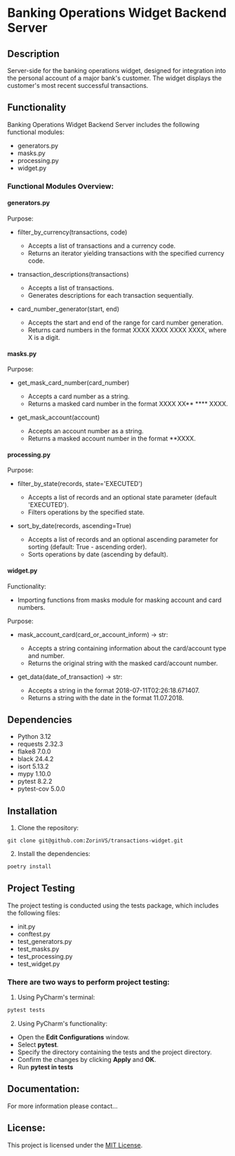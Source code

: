 # Banking Operations Widget Backend Server

## Description

Server-side for the banking operations widget, designed for integration into the personal account of a major bank's customer. The widget displays the customer's most recent successful transactions.

## Functionality

Banking Operations Widget Backend Server includes the following functional modules:

- generators.py
- masks.py
- processing.py
- widget.py

### Functional Modules Overview:

#### generators.py

Purpose:

- filter_by_currency(transactions, code)
  - Accepts a list of transactions and a currency code.
  - Returns an iterator yielding transactions with the specified currency code.
  
- transaction_descriptions(transactions)
  - Accepts a list of transactions.
  - Generates descriptions for each transaction sequentially.
  
- card_number_generator(start, end)
  - Accepts the start and end of the range for card number generation.
  - Returns card numbers in the format XXXX XXXX XXXX XXXX, where X is a digit.

#### masks.py

Purpose:

- get_mask_card_number(card_number)
  - Accepts a card number as a string.
  - Returns a masked card number in the format XXXX XX** **** XXXX.
  
- get_mask_account(account)
  - Accepts an account number as a string.
  - Returns a masked account number in the format **XXXX.

#### processing.py

Purpose:

- filter_by_state(records, state='EXECUTED')
  - Accepts a list of records and an optional state parameter (default 'EXECUTED').
  - Filters operations by the specified state.
  
- sort_by_date(records, ascending=True)
  - Accepts a list of records and an optional ascending parameter for sorting (default: True - ascending order).
  - Sorts operations by date (ascending by default).

#### widget.py

Functionality:

- Importing functions from masks module for masking account and card numbers.

Purpose:

- mask_account_card(card_or_account_inform) -> str:
  - Accepts a string containing information about the card/account type and number.
  - Returns the original string with the masked card/account number.
  
- get_data(date_of_transaction) -> str:
  - Accepts a string in the format 2018-07-11T02:26:18.671407.
  - Returns a string with the date in the format 11.07.2018.

## Dependencies

- Python 3.12
- requests 2.32.3
- flake8 7.0.0
- black 24.4.2
- isort 5.13.2
- mypy 1.10.0
- pytest 8.2.2
- pytest-cov 5.0.0

## Installation

1. Clone the repository:
```
git clone git@github.com:ZorinVS/transactions-widget.git
```
2. Install the dependencies:
```bash
poetry install
```

## Project Testing

The project testing is conducted using the tests package, which includes the following files:
- init.py
- conftest.py
- test_generators.py
- test_masks.py
- test_processing.py
- test_widget.py

### There are two ways to perform project testing:
1. Using PyCharm's terminal:
```bash
pytest tests
```
2. Using PyCharm's functionality:
- Open the **Edit Configurations** window.
- Select **pytest**.
- Specify the directory containing the tests and the project directory.
- Confirm the changes by clicking **Apply** and **OK**.
- Run **pytest in tests**

## Documentation:

For more information please contact...

## License:

This project is licensed under the [MIT License](LICENSE).